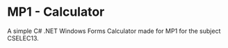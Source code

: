 # MP1 - Calculator

A simple C# .NET Windows Forms Calculator made for MP1 for the subject CSELEC13.
